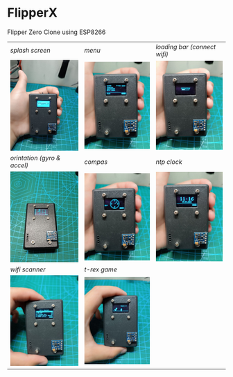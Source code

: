 # FlipperX
Flipper Zero Clone using ESP8266

<table>
	<tr>
		<td><i>splash screen</i></td>
		<td><i>menu</i></td>
		<td><i>loading bar (connect wifi)</i></td>
	</tr>
	<tr>
		<td><img src="img/pic-1.jpg"  alt="1" width = 300px></td>
		<td><img src="img/pic-2.jpg"  alt="2" width = 300px></td>
		<td><img src="img/pic-3.jpg"  alt="3" width = 300px></td>
	</tr>
	<tr>
		<td><i>orintation (gyro & accel)</i></td>
		<td><i>compas</i></td>
		<td><i>ntp clock</i></td>
	</tr>
	<tr>
		<td><img src="img/pic-4.jpg"  alt="4" width = 300px></td>
		<td><img src="img/pic-5.jpg"  alt="5" width = 300px></td>
		<td><img src="img/pic-6.jpg"  alt="6" width = 300px></td>
	</tr>
	<tr>
		<td><i>wifi scanner</i></td>
		<td><i>t-rex game</i></td>
	</tr>
	<tr>
		<td><img src="img/pic-7.jpg"  alt="7" width = 300px></td>
		<td><img src="img/pic-8.jpg"  alt="8" width = 300px></td>
	</tr>
</table>
